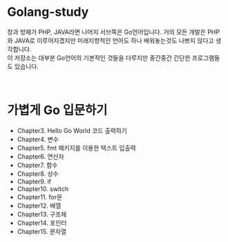 # Golang-study
창과 방패가 PHP, JAVA라면 나머지 서브쪽은 Go언어입니다. 거의 모든 개발은 PHP와 JAVA로 이루어지겠지만 미래지향적인 언어도 하나 배워놓는것도 나쁘지 않다고 생각합니다.<br>
이 저장소는 대부분 Go언어의 기본적인 것들을 다루지만 중간중간 간단한 프로그램들도 있습니다.

<br>
<h1> 가볍게 Go 입문하기</h1>

* Chapter3. Hello Go World 코드 출력하기
* Chapter4. 변수
* Chapter5. fmt 패키지를 이용한 텍스트 입출력
* Chapter6. 연산자
* Chapter7. 함수
* Chapter8. 상수
* Chapter9. if
* Chapter10. switch
* Chapter11. for문
* Chapter12. 배열
* Chapter13. 구조체
* Chapter14. 포인터
* Chapter15. 문자열
